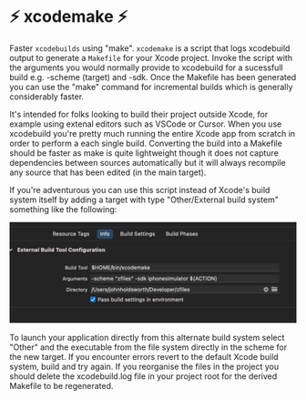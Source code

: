 # ⚡️ xcodemake ⚡️

Faster `xcodebuilds` using "make". `xcodemake` is a script that logs
xcodebuild output to generate a `Makefile` for your Xcode project.
Invoke the script with the arguments you would normally provide to
xcodebuild for a sucessfull build e.g. -scheme (target) and -sdk.
Once the Makefile has been generated you can use the "make" command 
for incremental builds which is generally considerably faster. 

It's intended for folks looking to build their project outside 
Xcode, for example using extenal editors such as VSCode or Cursor. 
When you use xcodebuild you're pretty much running the entire 
Xcode app from scratch in order to perform a each single build. 
Converting the build into a Makefile should be faster as make 
is quite lightweight though it does not capture dependencies
between sources automatically but it will always recompile 
any source that has been edited (in the main target).

If you're adventurous you can use this script instead of Xcode's
build system itself by adding a target with type "Other/External 
build system" something like the following:

![Icon](Config.png)

To launch your application directly from this alternate build
system select "Other" and the executable from the file system 
directly in the scheme for the new target. If you encounter 
errors revert to the default Xcode build system, build and 
try again. If you reorganise the files in the project you 
should delete the xcodebuild.log file in your project root 
for the derived Makefile to be regenerated.
